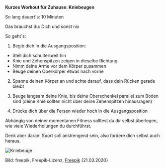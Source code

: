 **Kurzes Workout für Zuhause: Kniebeugen**

So lang dauert´s: 10 Minuten

Das brauchst du: Dich und sonst nix

So geht´s: 
  1. Begib dich in die Ausgangsposition: 
  
  *  Stell dich schulterbreit hin
  *  Knie und Zehenspitzen zeigen in dieselbe Richtung
  *  Nimm deine Arme vor dem Körper zusammen
  *  Beuge deinen Oberkörper etwas nach vorne
  
  2. Spanne deinen Körper an und achte darauf, dass dein Rücken gerade bleibt
  
  3. Beuge langsam deine Knie, bis deine Oberschenkel parallel zum Boden sind (deine Knie sollten nicht über deine Zehenspitzen hinausragen)
  
  4. Drücke dich über die Fersen wieder hoch in die Ausgangsposition
    

Abhängig von deiner momentanen Fitness solltest du dir selbst überlegen, wie viele Wiederholungen du durchführst. 

Denk aber daran: Sport soll anstrengend sein, also fordere dich selbst auch heraus.


![Kniebeuge](https://image.freepik.com/fotos-kostenlos/exemplarplatzfrau-die-uebungen-tut_23-2148435355.jpg)

Bild: freepik, Freepik-Lizenz, [Freepik](https://de.freepik.com/fotos-kostenlos/exemplarplatzfrau-die-uebungen-tut_6874704.htm#page=3&query=sport&position=31) {21.03.2020}

